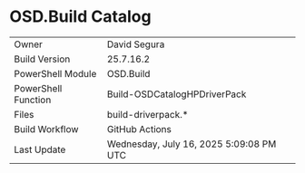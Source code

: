 ﻿# OSD.Build Catalog

| | |
|-|-|
| Owner | David Segura |
| Build Version | 25.7.16.2 |
| PowerShell Module | OSD.Build |
| PowerShell Function | Build-OSDCatalogHPDriverPack |
| Files | build-driverpack.* |
| Build Workflow | GitHub Actions |
| Last Update | Wednesday, July 16, 2025 5:09:08 PM UTC |
